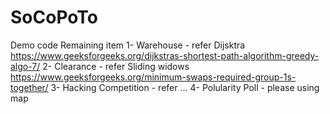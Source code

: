 # SoCoPoTo
Demo code 
Remaining item
1- Warehouse - refer Dijsktra  https://www.geeksforgeeks.org/dijkstras-shortest-path-algorithm-greedy-algo-7/
2- Clearance - refer Sliding widows https://www.geeksforgeeks.org/minimum-swaps-required-group-1s-together/
3- Hacking Competition - refer ...
4- Polularity Poll - please using map
